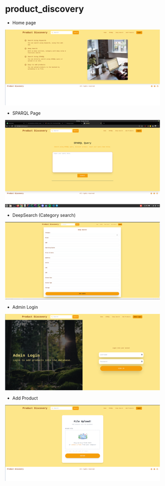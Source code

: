 # product_discovery

* Home page

![img.png](img.png)

* SPARQL Page

![img_1.png](img_1.png)

* DeepSearch (Category search)

![img_2.png](img_2.png)

* Admin Login

![img_3.png](img_3.png)

* Add Product

![img_5.png](img_5.png)